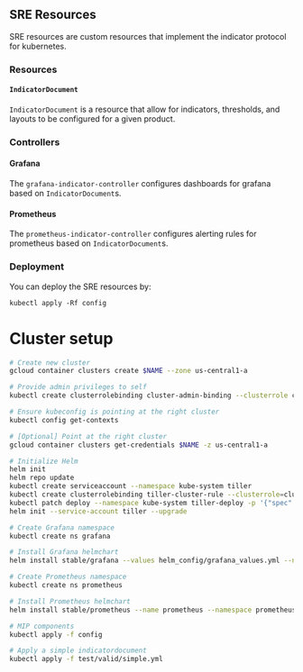 
## SRE Resources

SRE resources are custom resources that implement the indicator
protocol for kubernetes.

### Resources

#### `IndicatorDocument`

`IndicatorDocument` is a resource that allow for indicators,
thresholds, and layouts to be configured for a given product.

### Controllers

#### Grafana

The `grafana-indicator-controller` configures dashboards for
grafana based on `IndicatorDocument`s.

#### Prometheus

The `prometheus-indicator-controller` configures alerting rules
for prometheus based on `IndicatorDocument`s.

### Deployment

You can deploy the SRE resources by:

```
kubectl apply -Rf config
```

# Cluster setup

```bash
# Create new cluster
gcloud container clusters create $NAME --zone us-central1-a

# Provide admin privileges to self
kubectl create clusterrolebinding cluster-admin-binding --clusterrole cluster-admin --user $(gcloud config get-value account)

# Ensure kubeconfig is pointing at the right cluster
kubectl config get-contexts

# [Optional] Point at the right cluster
gcloud container clusters get-credentials $NAME -z us-central1-a

# Initialize Helm
helm init
helm repo update
kubectl create serviceaccount --namespace kube-system tiller
kubectl create clusterrolebinding tiller-cluster-rule --clusterrole=cluster-admin --serviceaccount=kube-system:tiller
kubectl patch deploy --namespace kube-system tiller-deploy -p '{"spec":{"template":{"spec":{"serviceAccount":"tiller"}}}}'
helm init --service-account tiller --upgrade

# Create Grafana namespace
kubectl create ns grafana

# Install Grafana helmchart
helm install stable/grafana --values helm_config/grafana_values.yml --name grafana --namespace grafana

# Create Prometheus namespace
kubectl create ns prometheus

# Install Prometheus helmchart
helm install stable/prometheus --name prometheus --namespace prometheus

# MIP components
kubectl apply -f config

# Apply a simple indicatordocument
kubectl apply -f test/valid/simple.yml
```



